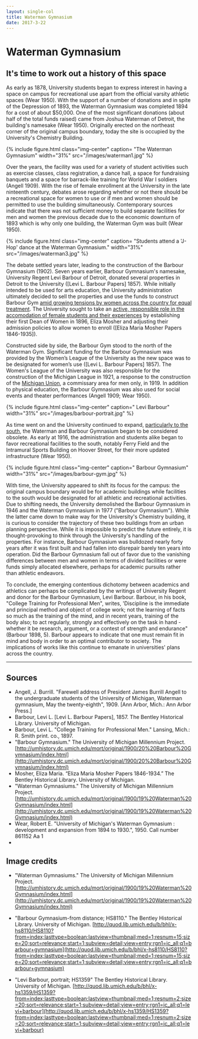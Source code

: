 ```yaml
---
layout: single-col
title: Waterman Gymnasium
date: 2017-3-22
---
```


# Waterman Gymnasium

## It's time to work out a history of this space



As early as 1878, University students began to express interest in having a space on campus for recreational use apart from the official varsity athletic spaces (Wear 1950). With the support of a number of donations and in spite of the Depression of 1893, the Waterman Gymnasium was completed 1894 for a cost of about $50,000. One of the most significant donations (about half of the total funds raised) came from Joshua Waterman of Detroit, the building's namesake (Wear 1950). Originally erected on the northeast corner of the original campus boundary, today the site is occupied by the University's Chemistry Building.

{% include figure.html class="img-center" caption= "The Waterman Gymnasium" width="31%" src="/images/waterman1.jpg" %}

Over the years, the facility was used for a variety of student activities such as exercise classes, class registration, a dance hall, a space for fundraising banquets and a space for barrack-like training for World War I soldiers (Angell 1909). With the rise of female enrollment at the University in the late ninteenth century, debates arose regarding whether or not there should be a recreational space for women to use or if men and women should be permitted to use the building simultaneously. Contemporary sources indicate that there was not sufficient money to build separate facilities for men and women the previous decade due to the economic downturn of 1893 which is why only one building, the Waterman Gym was built (Wear 1950).

{% include figure.html class="img-center" caption= "Students attend a 'J-Hop' dance at the Waterman Gymnasium." width="31%" src="/images/waterman3.jpg" %}

The debate settled years later, leading to the construction of the Barbour Gymnasium (1902). Seven years earlier, Barbour Gymnasium's namesake, University Regent Levi Barbour of Detroit, donated several properties in Detroit to the University ([Levi L. Barbour Papers] 1857). While initially intended to be used for arts education, the University administration ultimately decided to sell the properties and use the funds to construct Barbour Gym [amid growing tensions by women across the country for equal treatment](https://umich-hist-399.github.io/campus-histories/essays/state-street-suffrage). The University sought to take an [active, responsible role in the accomodation of female students and their experiences](https://umich-hist-399.github.io/campus-histories/essays/social-training) by establishing their first Dean of Women in 1896, Eliza Mosher and adjusting their admission policies to allow women to enroll ([Eliza Maria Mosher Papers 1846-1935]).

Constructed side by side, the Barbour Gym stood to the north of the Waterman Gym. Significant funding for the Barbour Gymnasium was provided by the Women’s League of the University as the new space was to be designated for women’s use ([Levi L. Barbour Papers] 1857). The Women's League of the University was also responsible for the construction of the Michigan League in 1921, a response to the construction of the [Michigan Union](https://umich-hist-399.github.io/campus-histories/blurbs/union), a commissary area for men only, in 1919. In addition to physical education, the Barbour Gymnasium was also used for social events and theater performances (Angell 1909; Wear 1950). 

{% include figure.html class="img-center" caption=" Levi Barbour" width="31%" src="/images/barbour-portrait.jpg" %}

As time went on and the University continued to expand, [particularly to the south](https://umich-hist-399.github.io/campus-histories/essays/michigan-stadium), the Waterman and Barbour Gymnasium began to be considered obsolete. As early at 1916, the administration and students alike began to favor recreational facilities to the south, notably Ferry Field and the Intramural Sports Building on Hoover Street, for their more updated infrastructure (Wear 1950).

{% include figure.html class="img-center" caption=" Barbour Gymnasium" width="31%" src="/images/barbour-gym.jpg" %}

With time, the University appeared to shift its focus for the campus: the original campus boundary would be for academic buildings while facilities to the south would be designated for all athletic and recreational activities. Due to shifting needs, the University demolished the Barbour Gymnasium in 1946 and the Waterman Gymnasium in 1977 ("Barbour Gymnasium"). While the latter came down to make way for the University's Chemistry building, it is curious to consider the trajectory of these two buildings from an urban planning perspective. While it is impossible to predict the future entirely, it is thought-provoking to think through the University's handling of the properties. For instance, Barbour Gymnasium was bulldozed nearly forty years after it was first built and had fallen into disrepair barely ten years into operation. Did the Barbour Gymnasium fall out of favor due to the vanishing differences between men and women in terms of divided facilities or were funds simply allocated elsewhere, perhaps for academic pursuits rather than athletic endeavors. 

To conclude, the emerging contentious dichotomy between academics and athletics can perhaps be complicated by the writings of University Regent and donor for the Barbour Gymnasium, Levi Barbour. Barbour, in his book, "College Training for Professional Men", writes, 'Discipline is the immediate and principal method and object of college work; not the learning of facts so much as the training of the mind, and in recent years, training of the body also; to act regularly, strongly and effectively on the task in hand - whether it be research, argument, or a contest of strength and endurance" (Barbour 1898, 5). Barbour appears to indicate that one must remain fit in mind and body in order to an optimal contributor to society. The implications of works like this continue to emanate in universities' plans across the country.


-----

## Sources

- Angell, J. Burrill. "Farewell address of President James Burrill Angell to the undergraduate students of the University of Michigan, Waterman gymnasium, May the twenty-eighth", 1909. [Ann Arbor, Mich.: Ann Arbor Press.]
- Barbour, Levi L. [Levi L. Barbour Papers], 1857. The Bentley Historical Library. University of Michigan.
- Barbour, Levi L. "College Training for Professional Men." Lansing, Mich.: R. Smith print. co., 1897.
- "Barbour Gymnasium." The University of Michigan Millennium Project. [http://umhistory.dc.umich.edu/mort/original/1900/20%20Barbour%20Gymnasium/index.html](http://umhistory.dc.umich.edu/mort/original/1900/20%20Barbour%20Gymnasium/index.html)
- Mosher, Eliza Maria. “Eliza Maria Mosher Papers 1846-1934.” The Bentley Historical Library. University of Michigan.
- "Waterman Gymnasiums." The University of Michigan Millennium Project. [http://umhistory.dc.umich.edu/mort/original/1900/19%20Waterman%20Gymnasium/index.html](http://umhistory.dc.umich.edu/mort/original/1900/19%20Waterman%20Gymnasium/index.html)
- Wear, Robert E. "University of Michigan's Waterman Gymnasium : development and expansion from 1894 to 1930.", 1950. Call number 861152 Aa 1
- 

## Image credits

- "Waterman Gymnasiums." The University of Michigan Millennium Project. [http://umhistory.dc.umich.edu/mort/original/1900/19%20Waterman%20Gymnasium/index.html](http://umhistory.dc.umich.edu/mort/original/1900/19%20Waterman%20Gymnasium/index.html)

- "Barbour Gymnasium-from distance; HS8110." The Bentley Historical Library. University of Michigan. [http://quod.lib.umich.edu/b/bhl/x-hs8110/HS8110?from=index;lasttype=boolean;lastview=thumbnail;med=1;resnum=15;size=20;sort=relevance;start=1;subview=detail;view=entry;rgn1=ic_all;q1=barbour+gymnasium](http://quod.lib.umich.edu/b/bhl/x-hs8110/HS8110?from=index;lasttype=boolean;lastview=thumbnail;med=1;resnum=15;size=20;sort=relevance;start=1;subview=detail;view=entry;rgn1=ic_all;q1=barbour+gymnasium)

- "Levi Barbour, portrait; HS1359" The Bentley Historical Library. University of Michigan. [http://quod.lib.umich.edu/b/bhl/x-hs1359/HS1359?from=index;lasttype=boolean;lastview=thumbnail;med=1;resnum=2;size=20;sort=relevance;start=1;subview=detail;view=entry;rgn1=ic_all;q1=levi+barbour](http://quod.lib.umich.edu/b/bhl/x-hs1359/HS1359?from=index;lasttype=boolean;lastview=thumbnail;med=1;resnum=2;size=20;sort=relevance;start=1;subview=detail;view=entry;rgn1=ic_all;q1=levi+barbour)

